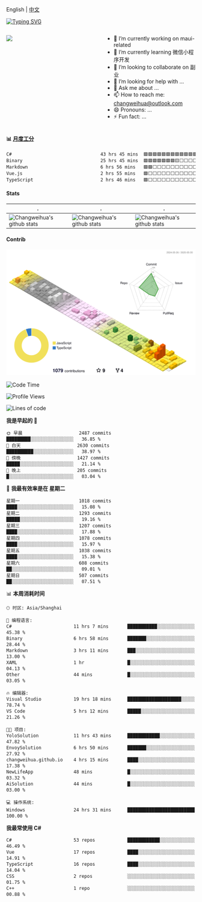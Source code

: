 English | [中文](README_CN.md)

[![Typing SVG](https://readme-typing-svg.herokuapp.com?color=%2336BCF7&center=true&vCenter=true&width=600&lines=Hi+there+👋,+I+am+Chang+Weihua;+Welcome+to+My+Profile!;Over+9+years+of+programming+experience;Always+learning+new+things+)](https://git.io/typing-svg)

<div style="display: grid;gap: 20px;grid-template-columns: repeat(auto-fit, minmax(240px, 1fr));">

[<img src="https://github-readme-stats.vercel.app/api?username=changweihua&show_icons=true&locale=cn" />](https://metrics.lecoq.io/changweihua#gh-light-mode-only)

<div>

- 🔭 I’m currently working on maui-related
- 🌱 I’m currently learning 微信小程序开发
- 👯 I’m looking to collaborate on 副业
- 🤔 I’m looking for help with ...
- 💬 Ask me about ...
- 📫 How to reach me: changweihua@outlook.com
- 😄 Pronouns: ...
- ⚡ Fun fact: ...

</div>

</div>

#### :bar_chart: [月度工分](https://github.com/changweihua/wakapi)

<!--START_SECTION:wakao-->

```txt
C#                                 43 hrs 45 mins  🟩🟩🟩🟩🟩🟩🟩🟩🟩🟩🟩🟩🟨⬜⬜⬜⬜⬜⬜⬜⬜⬜⬜⬜⬜   49.35 %
Binary                             25 hrs 45 mins  🟩🟩🟩🟩🟩🟩🟩🟨⬜⬜⬜⬜⬜⬜⬜⬜⬜⬜⬜⬜⬜⬜⬜⬜⬜   29.05 %
Markdown                           6 hrs 56 mins   🟩🟩⬜⬜⬜⬜⬜⬜⬜⬜⬜⬜⬜⬜⬜⬜⬜⬜⬜⬜⬜⬜⬜⬜⬜   07.82 %
Vue.js                             2 hrs 55 mins   🟩⬜⬜⬜⬜⬜⬜⬜⬜⬜⬜⬜⬜⬜⬜⬜⬜⬜⬜⬜⬜⬜⬜⬜⬜   03.31 %
TypeScript                         2 hrs 46 mins   🟩⬜⬜⬜⬜⬜⬜⬜⬜⬜⬜⬜⬜⬜⬜⬜⬜⬜⬜⬜⬜⬜⬜⬜⬜   03.13 %
```

<!--END_SECTION:wakao-->

#### Stats ####


| .                                                                                                                                            | .                                                                                                                                      | .                                                                                                                                                     |
| -------------------------------------------------------------------------------------------------------------------------------------------- | -------------------------------------------------------------------------------------------------------------------------------------- | ----------------------------------------------------------------------------------------------------------------------------------------------------- |
| ![Changweihua's github stats](https://github-readme-stats.vercel.app/api?username=changweihua&show_icons=true&theme=radical&hide_title=true) | ![Changweihua's github stats](https://github-readme-stats.vercel.app/api/top-langs/?username=changweihua&theme=radical&layout=compact) | ![Changweihua's github stats](https://github-readme-stats.vercel.app/api?username=changweihua&show_icons=true&theme=radical&include_all_commits=true) |


#### Contrib ####

<!--   profile-green-animate -->
![](./profile-3d-contrib/profile-south-season-animate.svg)

<!--START_SECTION:waka-->
![Code Time](http://img.shields.io/badge/Code%20Time-1%2C459%20hrs%203%20mins-blue)

![Profile Views](http://img.shields.io/badge/%E4%B8%AA%E4%BA%BA%E8%B5%84%E6%96%99%E8%A7%82%E7%9C%8B%E6%AC%A1%E6%95%B0-0-blue)

![Lines of code](https://img.shields.io/badge/%E4%BB%8E%E3%80%8CHello%20World%E3%80%8D%E8%B5%B7%E6%88%91%E5%B7%B2%E7%BB%8F%E5%86%99%E4%BA%86-24.0%20million%20%E8%A1%8C%E4%BB%A3%E7%A0%81-blue)

**我是早起的 🐤** 

```text
🌞 早晨                     2487 commits        █████████░░░░░░░░░░░░░░░░   36.85 % 
🌆 白天                     2630 commits        ██████████░░░░░░░░░░░░░░░   38.97 % 
🌃 傍晚                     1427 commits        █████░░░░░░░░░░░░░░░░░░░░   21.14 % 
🌙 晚上                     205 commits         █░░░░░░░░░░░░░░░░░░░░░░░░   03.04 % 
```
📅 **我最有效率是在 星期二** 

```text
星期一                      1018 commits        ████░░░░░░░░░░░░░░░░░░░░░   15.08 % 
星期二                      1293 commits        █████░░░░░░░░░░░░░░░░░░░░   19.16 % 
星期三                      1207 commits        ████░░░░░░░░░░░░░░░░░░░░░   17.88 % 
星期四                      1078 commits        ████░░░░░░░░░░░░░░░░░░░░░   15.97 % 
星期五                      1038 commits        ████░░░░░░░░░░░░░░░░░░░░░   15.38 % 
星期六                      608 commits         ██░░░░░░░░░░░░░░░░░░░░░░░   09.01 % 
星期日                      507 commits         ██░░░░░░░░░░░░░░░░░░░░░░░   07.51 % 
```


📊 **本周消耗时间** 

```text
🕑︎ 时区: Asia/Shanghai

💬 编程语言: 
C#                       11 hrs 7 mins       ███████████░░░░░░░░░░░░░░   45.38 % 
Binary                   6 hrs 58 mins       ███████░░░░░░░░░░░░░░░░░░   28.44 % 
Markdown                 3 hrs 11 mins       ███░░░░░░░░░░░░░░░░░░░░░░   13.00 % 
XAML                     1 hr                █░░░░░░░░░░░░░░░░░░░░░░░░   04.13 % 
Other                    44 mins             █░░░░░░░░░░░░░░░░░░░░░░░░   03.05 % 

🔥 编辑器: 
Visual Studio            19 hrs 18 mins      ████████████████████░░░░░   78.74 % 
VS Code                  5 hrs 12 mins       █████░░░░░░░░░░░░░░░░░░░░   21.26 % 

🐱‍💻 项目: 
YoloSolution             11 hrs 43 mins      ████████████░░░░░░░░░░░░░   47.82 % 
EnvoySolution            6 hrs 50 mins       ███████░░░░░░░░░░░░░░░░░░   27.92 % 
changweihua.github.io    4 hrs 15 mins       ████░░░░░░░░░░░░░░░░░░░░░   17.38 % 
NewLifeApp               48 mins             █░░░░░░░░░░░░░░░░░░░░░░░░   03.32 % 
AiSolution               44 mins             █░░░░░░░░░░░░░░░░░░░░░░░░   03.00 % 

💻 操作系统: 
Windows                  24 hrs 31 mins      █████████████████████████   100.00 % 
```

**我最常使用 C#** 

```text
C#                       53 repos            ████████████░░░░░░░░░░░░░   46.49 % 
Vue                      17 repos            ████░░░░░░░░░░░░░░░░░░░░░   14.91 % 
TypeScript               16 repos            ████░░░░░░░░░░░░░░░░░░░░░   14.04 % 
CSS                      2 repos             ░░░░░░░░░░░░░░░░░░░░░░░░░   01.75 % 
C++                      1 repo              ░░░░░░░░░░░░░░░░░░░░░░░░░   00.88 % 
```




<!--END_SECTION:waka-->


<!-- ![](assets/Bottom_down.svg) -->
